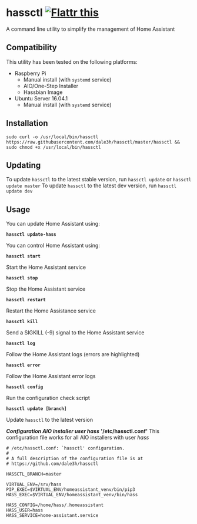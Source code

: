 # hassctl <a href="https://flattr.com/submit/auto?fid=o7dr10&url=https%3A%2F%2Fgithub.com%2Fdale3h%2Fhassctl" target="_blank"><img src="https://button.flattr.com/flattr-badge-large.png" alt="Flattr this" title="Flattr this" border="0"></a>

A command line utility to simplify the management of Home Assistant

## Compatibility

This utility has been tested on the following platforms:

* Raspberry Pi
  * Manual install (with `systemd` service)
  * AIO/One-Step Installer
  * Hassbian Image
* Ubuntu Server 16.04.1
  * Manual install (with `systemd` service)

## Installation

`sudo curl -o /usr/local/bin/hassctl https://raw.githubusercontent.com/dale3h/hassctl/master/hassctl && sudo chmod +x /usr/local/bin/hassctl`

## Updating

To update `hassctl` to the latest stable version, run `hassctl update` or `hassctl update master`
To update `hassctl` to the latest dev version, run `hassctl update dev`

## Usage

You can update Home Assistant using:

**`hassctl update-hass`**

You can control Home Assistant using:

**`hassctl start`**

Start the Home Assistant service

**`hassctl stop`**

Stop the Home Assistant service

**`hassctl restart`**

Restart the Home Assistance service

**`hassctl kill`**

Send a SIGKILL (-9) signal to the Home Assistant service

**`hassctl log`**

Follow the Home Assistant logs (errors are highlighted)

**`hassctl error`**

Follow the Home Assistant error logs

**`hassctl config`**

Run the configuration check script

**`hassctl update [branch]`**

Update `hassctl` to the latest version

***Configuration AIO installer user hass***
**'/etc/hassctl.conf'**
This configuration file works for all AIO installers with user *hass* 

```
# /etc/hassctl.conf: `hassctl' configuration.
#
# A full description of the configuration file is at
# https://github.com/dale3h/hassctl

HASSCTL_BRANCH=master

VIRTUAL_ENV=/srv/hass
PIP_EXEC=$VIRTUAL_ENV/homeassistant_venv/bin/pip3
HASS_EXEC=$VIRTUAL_ENV/homeassistant_venv/bin/hass

HASS_CONFIG=/home/hass/.homeassistant
HASS_USER=hass
HASS_SERVICE=home-assistant.service
```
